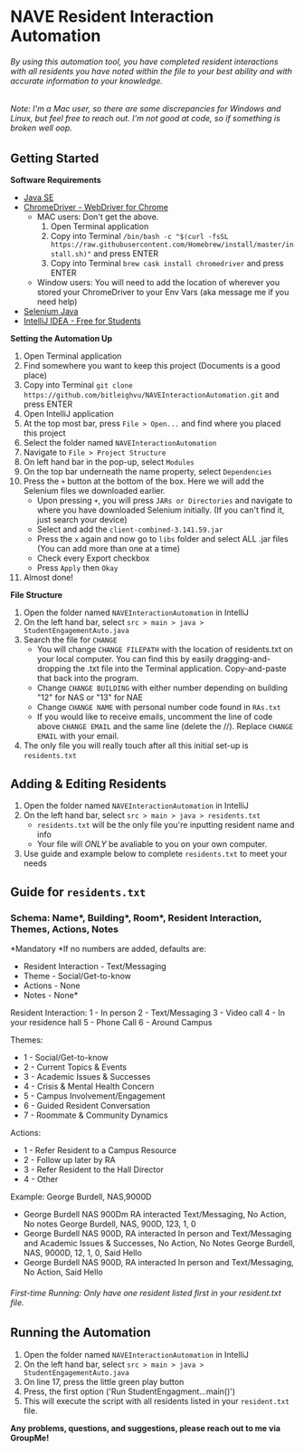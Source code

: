 # NAVE Resident Interaction Automation 
###### By using this automation tool, you have completed resident interactions with all residents you have noted within the file to your best ability and with accurate information to your knowledge. 

###### *Note*: I'm a Mac user, so there are some discrepancies for Windows and Linux, but feel free to reach out. I'm not good at code, so if something is broken well oop. 
## Getting Started 
**Software Requirements**
- [Java SE](https://www.oracle.com/java/technologies/javase/jdk14-archive-downloads.html)
- [ChromeDriver - WebDriver for Chrome](https://chromedriver.chromium.org/)
  - MAC users: Don't get the above. 
    1. Open Terminal application
    2. Copy into Terminal `/bin/bash -c "$(curl -fsSL https://raw.githubusercontent.com/Homebrew/install/master/install.sh)"` and press ENTER
    3. Copy into Terminal `brew cask install chromedriver` and press ENTER
  - Window users: You will need to add the location of wherever you stored your ChromeDriver to your Env Vars (aka message me if you need help)
- [Selenium Java](https://www.selenium.dev/downloads/)
- [IntelliJ IDEA - Free for Students ](https://www.jetbrains.com/idea/download/#section=mac)

**Setting the Automation Up**
1. Open Terminal application
2. Find somewhere you want to keep this project (Documents is a good place)
3. Copy into Terminal `git clone https://github.com/bitleighvu/NAVEInteractionAutomation.git` and press ENTER 
4. Open IntelliJ application
5. At the top most bar, press `File > Open...` and find where you placed this project
6. Select the folder named `NAVEInteractionAutomation`
7. Navigate to `File > Project Structure`
8. On left hand bar in the pop-up, select `Modules`
9. On the top bar underneath the name property, select `Dependencies`
10. Press the `+` button at the bottom of the box. Here we will add the Selenium files we downloaded earlier. 
    - Upon pressing `+`, you will press `JARs or Directories` and navigate to where you have downloaded Selenium initially. (If you can't find it, just search your device)
    - Select and add the `client-combined-3.141.59.jar`
    - Press the `x` again and now go to `libs` folder and select ALL .jar files (You can add more than one at a time)
    - Check every Export checkbox
    - Press `Apply` then `Okay`
11. Almost done! 


**File Structure**
1. Open the folder named `NAVEInteractionAutomation` in IntelliJ
2. On the left hand bar, select `src > main > java > StudentEngagementAuto.java`
3. Search the file for `CHANGE`
      - You will change `CHANGE FILEPATH` with the location of residents.txt on your local computer. You can find this by easily dragging-and-dropping the .txt file into the Terminal application. Copy-and-paste that back into the program.
      - Change `CHANGE BUILDING` with either number depending on building "12" for NAS or "13" for NAE
      - Change `CHANGE NAME` with personal number code found in `RAs.txt`
      - If you would like to receive emails, uncomment the line of code above `CHANGE EMAIL` and the same line (delete the //). Replace `CHANGE EMAIL` with your email.
4. The only file you will really touch after all this initial set-up is `residents.txt`


## Adding & Editing Residents
1. Open the folder named `NAVEInteractionAutomation` in IntelliJ
2. On the left hand bar, select `src > main > java > residents.txt`
    - `residents.txt` will be the only file you're inputting resident name and info
    - Your file will *ONLY* be avaliable to you on your own computer. 
3. Use guide and example below to complete `residents.txt` to meet your needs

## Guide for `residents.txt`
### Schema: Name*, Building*, Room*, Resident Interaction, Themes, Actions, Notes
*Mandatory
*If no numbers are added, defaults are:
- Resident Interaction - Text/Messaging
- Theme - Social/Get-to-know
- Actions - None
- Notes - None*

Resident Interaction:
1 - In person
2 - Text/Messaging
3 - Video call
4 - In your residence hall
5 - Phone Call
6 - Around Campus

Themes:
- 1 - Social/Get-to-know
- 2 - Current Topics & Events
- 3 - Academic Issues & Successes
- 4 - Crisis & Mental Health Concern
- 5 - Campus Involvement/Engagement
- 6 - Guided Resident Conversation
- 7 - Roommate & Community Dynamics

Actions:
- 1 - Refer Resident to a Campus Resource
- 2 - Follow up later by RA
- 3 - Refer Resident to the Hall Director
- 4 - Other

Example:
George Burdell, NAS,9000D
  - George Burdell NAS 900Dm RA interacted Text/Messaging, No Action, No notes
George Burdell, NAS, 900D, 123, 1, 0
  - George Burdell NAS 900D, RA interacted In person and Text/Messaging and Academic Issues & Successes, No Action, No Notes
George Burdell, NAS, 9000D, 12, 1, 0, Said Hello
  - George Burdell NAS 900D, RA interacted In person and Text/Messaging, No Action, Said Hello

###### First-time Running: Only have one resident listed first in your resident.txt file.
## Running the Automation
1. Open the folder named `NAVEInteractionAutomation` in IntelliJ
2. On the left hand bar, select `src > main > java > StudentEngagementAuto.java`
3. On line 17, press the little green play button 
4. Press, the first option ('Run StudentEngagment...main()')
5. This will execute the script with all residents listed in your `resident.txt` file.

**Any problems, questions, and suggestions, please reach out to me via GroupMe!**
